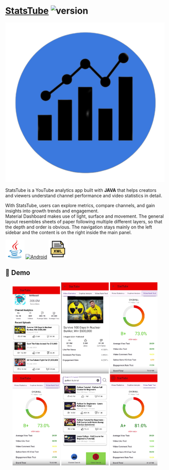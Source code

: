 # [StatsTube](https://github.com/StatsTube) ![version](https://img.shields.io/badge/version-1.0.0-blue.svg) 




![Image](/res/drawable/analysis.png)

StatsTube is a YouTube analytics app built with **JAVA** that helps creators and viewers understand channel performance and video statistics in detail.  

With StatsTube, users can explore metrics, compare channels, and gain insights into growth trends and engagement.  
Material Dashboard makes use of light, surface and movement. The general layout resembles sheets of paper following multiple different layers, so that the depth and order is obvious. The navigation stays mainly on the left sidebar and the content is on the right inside the main panel.

[<img src="https://raw.githubusercontent.com/devicons/devicon/master/icons/java/java-original.svg" width="60" height="60" alt="Java"/>](https://www.oracle.com/java/) [<img src="https://developer.android.com/static/images/logos/android.svg" width="60" height="60" alt="Android"/>](https://developer.android.com/) [<img src="https://raw.githubusercontent.com/github/explore/main/topics/xml/xml.png" width="60" height="60" alt="XML"/>](https://developer.android.com/guide/topics/ui)
  


## 📱 Demo

<p align="center">
  <img src="demo/1.png" width="150" />
  <img src="demo/2.png" width="150" />
  <img src="demo/3.png" width="150" />
  <img src="demo/4.png" width="150" />
  <img src="demo/5.png" width="150" />
  <img src="demo/6.png" width="150" />
</p>
